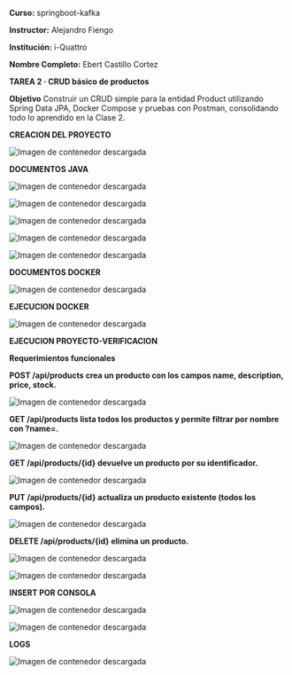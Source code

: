 **Curso:** springboot-kafka

**Instructor:** Alejandro Fiengo

**Institución:** i-Quattro

**Nombre Completo:** Ebert Castillo Cortez

**TAREA 2 · CRUD básico de productos**

**Objetivo**
Construir un CRUD simple para la entidad Product utilizando Spring Data JPA, Docker Compose y pruebas con Postman, consolidando todo lo aprendido en la Clase 2.

**CREACION DEL PROYECTO**

![Imagen de contenedor descargada](screenshots/tit1.png)

**DOCUMENTOS JAVA**

![Imagen de contenedor descargada](screenshots/prdcontroller.png)

![Imagen de contenedor descargada](screenshots/productent.png)

![Imagen de contenedor descargada](screenshots/productrepository.png)

![Imagen de contenedor descargada](screenshots/applpropierties.png)

![Imagen de contenedor descargada](screenshots/pom.png)


**DOCUMENTOS DOCKER**

![Imagen de contenedor descargada](screenshots/dockercompóse.png)

**EJECUCION DOCKER**

![Imagen de contenedor descargada](screenshots/dockercompose.png)

**EJECUCION PROYECTO-VERIFICACION**

**Requerimientos funcionales**

**POST /api/products crea un producto con los campos name, description, price, stock.**

![Imagen de contenedor descargada](screenshots/json.png)

**GET /api/products lista todos los productos y permite filtrar por nombre con ?name=.**

![Imagen de contenedor descargada](screenshots/jsonget.png)

**GET /api/products/{id} devuelve un producto por su identificador.**

![Imagen de contenedor descargada](screenshots/jsongetid.png)

**PUT /api/products/{id} actualiza un producto existente (todos los campos).**

![Imagen de contenedor descargada](screenshots/jsonputid.png)

**DELETE /api/products/{id} elimina un producto.**

![Imagen de contenedor descargada](screenshots/jsondeleteid.png)

![Imagen de contenedor descargada](screenshots/jsongetidbeforedelete.png)

**INSERT POR CONSOLA**

![Imagen de contenedor descargada](screenshots/insercmd.png)

![Imagen de contenedor descargada](screenshots/verificarweb.png)

**LOGS**

![Imagen de contenedor descargada](screenshots/logs.png)


